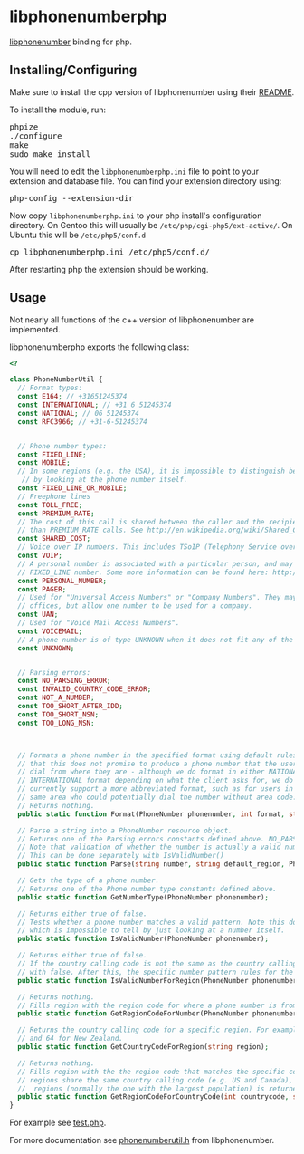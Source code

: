 libphonenumberphp
==================

[libphonenumber](http://code.google.com/p/libphonenumber/) binding for php.


Installing/Configuring
----------------------

Make sure to install the cpp version of libphonenumber using their [README](http://code.google.com/p/libphonenumber/source/browse/trunk/cpp/README).

To install the module, run:

<pre>
phpize
./configure
make
sudo make install
</pre>

You will need to edit the `libphonenumberphp.ini` file to point to your extension and database file. You can find your extension directory using:

<pre>
php-config --extension-dir
</pre>

Now copy `libphonenumberphp.ini` to your php install's configuration directory. On Gentoo this will usually be `/etc/php/cgi-php5/ext-active/`. On Ubuntu this will be `/etc/php5/conf.d`

<pre>
cp libphonenumberphp.ini /etc/php5/conf.d/
</pre>

After restarting php the extension should be working.


Usage
-----

Not nearly all functions of the c++ version of libphonenumber are implemented.

libphonenumberphp exports the following class:

```php
<?

class PhoneNumberUtil {
  // Format types:
  const E164; // +31651245374
  const INTERNATIONAL; // +31 6 51245374
  const NATIONAL; // 06 51245374
  const RFC3966; // +31-6-51245374


  // Phone number types:
  const FIXED_LINE;
  const MOBILE;
  // In some regions (e.g. the USA), it is impossible to distinguish between fixed-line and mobile numbers
   // by looking at the phone number itself.
  const FIXED_LINE_OR_MOBILE;
  // Freephone lines
  const TOLL_FREE;
  const PREMIUM_RATE;
  // The cost of this call is shared between the caller and the recipient, and is hence typically less
  // than PREMIUM_RATE calls. See http://en.wikipedia.org/wiki/Shared_Cost_Service for more information.
  const SHARED_COST;
  // Voice over IP numbers. This includes TSoIP (Telephony Service over IP).
  const VOIP;
  // A personal number is associated with a particular person, and may be routed to either a MOBILE or
  // FIXED_LINE number. Some more information can be found here: http://en.wikipedia.org/wiki/Personal_Numbers
  const PERSONAL_NUMBER;
  const PAGER;
  // Used for "Universal Access Numbers" or "Company Numbers". They may be further routed to specific
  // offices, but allow one number to be used for a company.
  const UAN;
  // Used for "Voice Mail Access Numbers".
  const VOICEMAIL;
  // A phone number is of type UNKNOWN when it does not fit any of the know patterns for a specific region.
  const UNKNOWN;


  // Parsing errors:
  const NO_PARSING_ERROR;
  const INVALID_COUNTRY_CODE_ERROR;
  const NOT_A_NUMBER;
  const TOO_SHORT_AFTER_IDD;
  const TOO_SHORT_NSN;
  const TOO_LONG_NSN;



  // Formats a phone number in the specified format using default rules. Note
  // that this does not promise to produce a phone number that the user can
  // dial from where they are - although we do format in either NATIONAL or
  // INTERNATIONAL format depending on what the client asks for, we do not
  // currently support a more abbreviated format, such as for users in the
  // same area who could potentially dial the number without area code.
  // Returns nothing.
  public static function Format(PhoneNumber phonenumber, int format, string &formatted);

  // Parse a string into a PhoneNumber resource object.
  // Returns one of the Parsing errors constants defined above. NO_PARSING_ERROR is returned if it parsed correctly.
  // Note that validation of whether the number is actually a valid number for a particular region is not performed.
  // This can be done separately with IsValidNumber()
  public static function Parse(string number, string default_region, PhoneNumber &phonenumber);

  // Gets the type of a phone number.
  // Returns one of the Phone number type constants defined above.
  public static function GetNumberType(PhoneNumber phonenumber);

  // Returns either true of false.
  // Tests whether a phone number matches a valid pattern. Note this doesn't verify the number is actually in use,
  // which is impossible to tell by just looking at a number itself.
  public static function IsValidNumber(PhoneNumber phonenumber);

  // Returns either true of false.
  // If the country calling code is not the same as the country calling code for the region, this immediately exits
  // with false. After this, the specific number pattern rules for the region are examined.
  public static function IsValidNumberForRegion(PhoneNumber phonenumber, string region);

  // Returns nothing.
  // Fills region with the region code for where a phone number is from.
  public static function GetRegionCodeForNumber(PhoneNumber phonenumber, string &region);

  // Returns the country calling code for a specific region. For example, this would be 1 for the United States,
  // and 64 for New Zealand.
  public static function GetCountryCodeForRegion(string region);

  // Returns nothing.
  // Fills region with the the region code that matches the specific country code. Note that it is possible that several
  // regions share the same country calling code (e.g. US and Canada), and in that case, only one of the
  //  regions (normally the one with the largest population) is returned.
  public static function GetRegionCodeForCountryCode(int countrycode, string &region);
}
```

For example see [test.php](https://github.com/ErikDubbelboer/libphonenumberphp/blob/master/test.php).

For more documentation see [phonenumberutil.h](http://code.google.com/p/libphonenumber/source/browse/trunk/cpp/src/phonenumbers/phonenumberutil.h) from libphonenumber.

